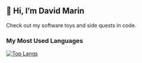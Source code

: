 ## 👋 Hi, I’m David Marin 

Check out my software toys and side quests in code. 

### My Most Used Languages
[![Top Langs](https://github-readme-stats.vercel.app/api/top-langs/?username=david-marin-0xff&layout=compact&theme=tokyonight)](https://github.com/anuraghazra/github-readme-stats)
